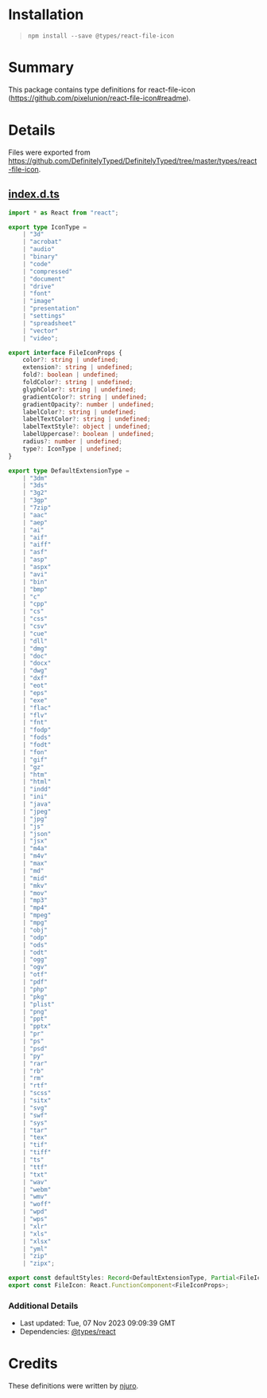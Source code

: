 # Installation
> `npm install --save @types/react-file-icon`

# Summary
This package contains type definitions for react-file-icon (https://github.com/pixelunion/react-file-icon#readme).

# Details
Files were exported from https://github.com/DefinitelyTyped/DefinitelyTyped/tree/master/types/react-file-icon.
## [index.d.ts](https://github.com/DefinitelyTyped/DefinitelyTyped/tree/master/types/react-file-icon/index.d.ts)
````ts
import * as React from "react";

export type IconType =
    | "3d"
    | "acrobat"
    | "audio"
    | "binary"
    | "code"
    | "compressed"
    | "document"
    | "drive"
    | "font"
    | "image"
    | "presentation"
    | "settings"
    | "spreadsheet"
    | "vector"
    | "video";

export interface FileIconProps {
    color?: string | undefined;
    extension?: string | undefined;
    fold?: boolean | undefined;
    foldColor?: string | undefined;
    glyphColor?: string | undefined;
    gradientColor?: string | undefined;
    gradientOpacity?: number | undefined;
    labelColor?: string | undefined;
    labelTextColor?: string | undefined;
    labelTextStyle?: object | undefined;
    labelUppercase?: boolean | undefined;
    radius?: number | undefined;
    type?: IconType | undefined;
}

export type DefaultExtensionType =
    | "3dm"
    | "3ds"
    | "3g2"
    | "3gp"
    | "7zip"
    | "aac"
    | "aep"
    | "ai"
    | "aif"
    | "aiff"
    | "asf"
    | "asp"
    | "aspx"
    | "avi"
    | "bin"
    | "bmp"
    | "c"
    | "cpp"
    | "cs"
    | "css"
    | "csv"
    | "cue"
    | "dll"
    | "dmg"
    | "doc"
    | "docx"
    | "dwg"
    | "dxf"
    | "eot"
    | "eps"
    | "exe"
    | "flac"
    | "flv"
    | "fnt"
    | "fodp"
    | "fods"
    | "fodt"
    | "fon"
    | "gif"
    | "gz"
    | "htm"
    | "html"
    | "indd"
    | "ini"
    | "java"
    | "jpeg"
    | "jpg"
    | "js"
    | "json"
    | "jsx"
    | "m4a"
    | "m4v"
    | "max"
    | "md"
    | "mid"
    | "mkv"
    | "mov"
    | "mp3"
    | "mp4"
    | "mpeg"
    | "mpg"
    | "obj"
    | "odp"
    | "ods"
    | "odt"
    | "ogg"
    | "ogv"
    | "otf"
    | "pdf"
    | "php"
    | "pkg"
    | "plist"
    | "png"
    | "ppt"
    | "pptx"
    | "pr"
    | "ps"
    | "psd"
    | "py"
    | "rar"
    | "rb"
    | "rm"
    | "rtf"
    | "scss"
    | "sitx"
    | "svg"
    | "swf"
    | "sys"
    | "tar"
    | "tex"
    | "tif"
    | "tiff"
    | "ts"
    | "ttf"
    | "txt"
    | "wav"
    | "webm"
    | "wmv"
    | "woff"
    | "wpd"
    | "wps"
    | "xlr"
    | "xls"
    | "xlsx"
    | "yml"
    | "zip"
    | "zipx";

export const defaultStyles: Record<DefaultExtensionType, Partial<FileIconProps>>;
export const FileIcon: React.FunctionComponent<FileIconProps>;

````

### Additional Details
 * Last updated: Tue, 07 Nov 2023 09:09:39 GMT
 * Dependencies: [@types/react](https://npmjs.com/package/@types/react)

# Credits
These definitions were written by [njuro](https://github.com/njuro).
